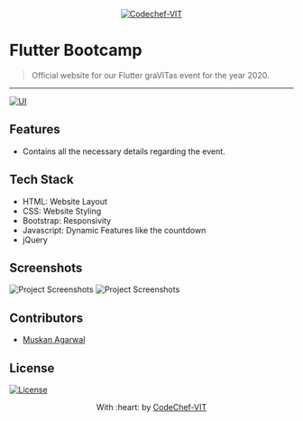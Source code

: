 <p align="center"><a href="http://www.codechefvit.com" target="_blank"><img src="https://s3.amazonaws.com/codechef_shared/sites/all/themes/abessive/logo-3.png" title="CodeChef-VIT" alt="Codechef-VIT"></a>
</p>

# Flutter Bootcamp

> <Subtitle>
> Official website for our Flutter graVITas event for the year 2020.
---
[![UI ](https://img.shields.io/badge/User%20Interface-Link%20to%20UI-orange?style=flat-square&logo=appveyor)](https://flutter.codechefvit.com)

## Features
- Contains all the necessary details regarding the event.

## Tech Stack
- HTML: Website Layout
- CSS: Website Styling
- Bootstrap: Responsivity
- Javascript: Dynamic Features like the countdown
- jQuery

## Screenshots
<img src="https://i.ibb.co/zX4FZkK/IMG-20200905-WA0036-01-01.jpg" alt="Project Screenshots">
<img src="https://i.ibb.co/bdgs3W3/IMG-20200901-WA0081-01.jpg" alt="Project Screenshots">

## Contributors
- <a href="https://github.com/musk101">Muskan Agarwal</a>

## License

[![License](http://img.shields.io/:license-mit-blue.svg?style=flat-square)](http://badges.mit-license.org)

<p align="center">
	With :heart: by <a href="http://www.codechefvit.com" target="_blank">CodeChef-VIT</a>
</p>
